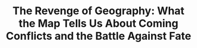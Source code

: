 ---
authors: Robert D. Kaplan
title: 'The Revenge of Geography: What the Map Tells Us About Coming Conflicts and
  the Battle Against Fate'
layout: book
link: false
---